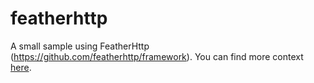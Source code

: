 # featherhttp
A small sample using FeatherHttp (https://github.com/featherhttp/framework). You can find more context [here](https://tobiasfenster.io/minimalistic-c-apis-with-featherhttp).
